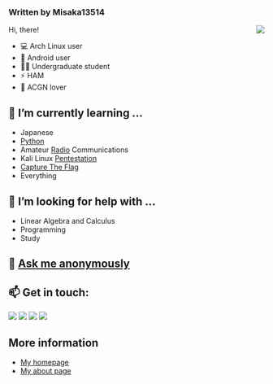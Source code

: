 ### Written by Misaka13514

<img align="right" src="https://github-readme-stats.vercel.app/api?username=Misaka13514&theme=tokyonight&show_icons=true">

Hi, there!

- 💻 Arch Linux user
- 📱 Android user
- 👨‍🎓 Undergraduate student
- ⚡️ HAM
- 💞 ACGN lover

## 🌱 I’m currently learning ...
  - Japanese
  - [Python](https://github.com/topics/python)
  - Amateur [Radio](https://github.com/topics/radio) Communications
  - Kali Linux [Pentestation](https://github.com/topics/pentestation)
  - [Capture The Flag](https://github.com/topics/ctf)
  - Everything
## 🤔 I’m looking for help with ...
  - Linear Algebra and Calculus
  - Programming
  - Study
## 💬 [Ask me anonymously](https://peing.net/en/misaka13514)
## 📫 Get in touch:
  [![](https://img.shields.io/badge/-@Misaka_0x34ca-1ca0f1?style=flat-square&labelColor=1ca0f1&logo=twitter&logoColor=white)](https://twitter.com/Misaka_0x34ca) [![](https://img.shields.io/badge/-https://blog.atri.tk-0e83cd?style=flat-square&logo=Blogger&logoColor=fff)](https://blog.atri.tk) [![](https://img.shields.io/badge/-@Misaka_0x34ca-3db6f1?style=flat-square&logo=Telegram&logoColor=2ca5e0)](https://t.me/Misaka_0x34ca) [![](https://img.shields.io/keybase/pgp/Misaka13514?style=flat-square)](https://keybase.io/misaka13514/pgp_keys.asc)

## More information
  - [My homepage](https://atri.tk)
  - [My about page](https://atri.tk/about/)
